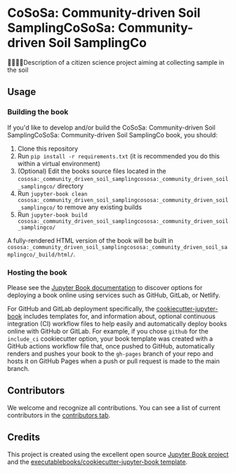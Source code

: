# CoSoSa: Community-driven Soil SamplingCoSoSa: Community-driven Soil SamplingCo

Description of a citizen science project aiming at collecting sample in the soil

## Usage

### Building the book

If you'd like to develop and/or build the CoSoSa: Community-driven Soil SamplingCoSoSa: Community-driven Soil SamplingCo book, you should:

1. Clone this repository
2. Run `pip install -r requirements.txt` (it is recommended you do this within a virtual environment)
3. (Optional) Edit the books source files located in the `cososa:_community_driven_soil_samplingcososa:_community_driven_soil_samplingco/` directory
4. Run `jupyter-book clean cososa:_community_driven_soil_samplingcososa:_community_driven_soil_samplingco/` to remove any existing builds
5. Run `jupyter-book build cososa:_community_driven_soil_samplingcososa:_community_driven_soil_samplingco/`

A fully-rendered HTML version of the book will be built in `cososa:_community_driven_soil_samplingcososa:_community_driven_soil_samplingco/_build/html/`.

### Hosting the book

Please see the [Jupyter Book documentation](https://jupyterbook.org/publish/web.html) to discover options for deploying a book online using services such as GitHub, GitLab, or Netlify.

For GitHub and GitLab deployment specifically, the [cookiecutter-jupyter-book](https://github.com/executablebooks/cookiecutter-jupyter-book) includes templates for, and information about, optional continuous integration (CI) workflow files to help easily and automatically deploy books online with GitHub or GitLab. For example, if you chose `github` for the `include_ci` cookiecutter option, your book template was created with a GitHub actions workflow file that, once pushed to GitHub, automatically renders and pushes your book to the `gh-pages` branch of your repo and hosts it on GitHub Pages when a push or pull request is made to the main branch.

## Contributors

We welcome and recognize all contributions. You can see a list of current contributors in the [contributors tab](https://github.com/MatthWilhelm/cososa:_community_driven_soil_samplingcososa:_community_driven_soil_samplingco/graphs/contributors).

## Credits

This project is created using the excellent open source [Jupyter Book project](https://jupyterbook.org/) and the [executablebooks/cookiecutter-jupyter-book template](https://github.com/executablebooks/cookiecutter-jupyter-book).
